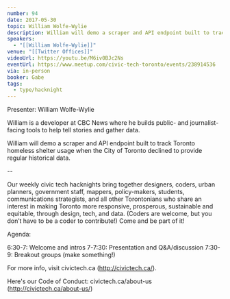 ```yaml
---
number: 94
date: 2017-05-30
topic: William Wolfe-Wylie
description: William will demo a scraper and API endpoint built to track Toronto homeless shelter usage when the City of Toronto declined to provide regular historical data.
speakers:
  - "[[William Wolfe-Wylie]]"
venue: "[[Twitter Offices]]"
videoUrl: https://youtu.be/M6iv0BJc2Ns
eventUrl: https://www.meetup.com/civic-tech-toronto/events/238914536
via: in-person
booker: Gabe
tags:
  - type/hacknight
---
```


Presenter: William Wolfe-Wylie 

William is a developer at CBC News where he builds public- and journalist-facing tools to help tell stories and gather data.

William will demo a scraper and API endpoint built to track Toronto homeless shelter usage when the City of Toronto declined to provide regular historical data.

--

Our weekly civic tech hacknights bring together designers, coders, urban planners, government staff, mappers, policy-makers, students, communications strategists, and all other Torontonians who share an interest in making Toronto more responsive, prosperous, sustainable and equitable, through design, tech, and data. (Coders are welcome, but you don’t have to be a coder to contribute!) Come and be part of it!

Agenda:

6:30-7: Welcome and intros
7-7:30: Presentation and Q&A/discussion
7:30-9: Breakout groups (make something!)

For more info, visit civictech.ca (http://civictech.ca/).

Here's our Code of Conduct: civictech.ca/about-us (http://civictech.ca/about-us/)